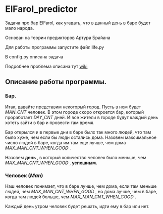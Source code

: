 # ElFarol_predictor
Задача про бар ElFarol, как угадать, что в данный день в баре будет мало народа.

Основан на теории предикторов Артура Брайана

Для работы программы запустите файл life.py

В config.py описана задача

Подробнее проблема описана тут [wiki](https://ru.wikipedia.org/wiki/%D0%97%D0%B0%D0%B4%D0%B0%D1%87%D0%B0_%D0%B1%D0%B0%D1%80%D0%B0_%C2%AB%D0%AD%D0%BB%D1%8C_%D0%A4%D0%B0%D1%80%D0%BE%D0%BB%D1%8C%C2%BB)

## Описание работы программы.
### Бар.
Итак, давайте представим некоторый город. 
Пусть в нем будет <i> MAN_CNT </i> человек. 
В этом городе скоро откроется бар, который проработает <i> DAY_CNT </i> дней. 
И все жители в городе будут каждый день хотеть зайти в бар и провести там время.

Бар открылся и в первые дни в баре было так много людей, что там было хуже, чем если бы люди остались дома. Назовем максимальное число людей в баре, когда им там еще лучше, чем дома <i> MAX_MAN_CNT_WHEN_GOOD </i>. 

Назовем <b>день </b>, в который количество человек было меньше, чем <i> MAX_MAN_CNT_WHEN_GOOD </i>, <b>успешным</b>.

### Человек (<i>Man</i>)
Наш человек понимает, что в баре лучше, чем дома, если там меньше людей, чем <i> MAX_MAN_CNT_WHEN_GOOD </i>, но дома лучше, чем в баре, когда там людей больше, чем <i> MAX_MAN_CNT_WHEN_GOOD </i>. 

Каждый день утром человек будет решать, идти ему в бар или нет. 
